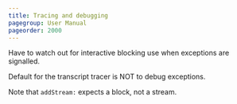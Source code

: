```yaml
---
title: Tracing and debugging
pagegroup: User Manual
pageorder: 2000
---
```


Have to watch out for interactive blocking use when exceptions are signalled.

Default for the transcript tracer is NOT to debug exceptions.

Note that `addStream:` expects a block, not a stream.
